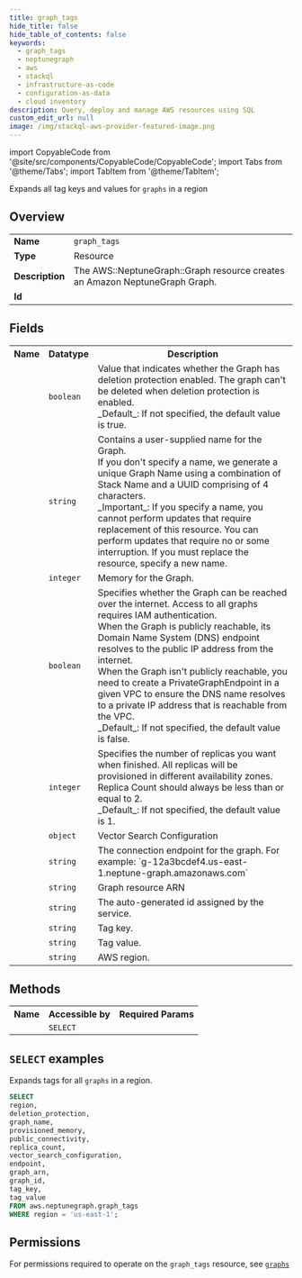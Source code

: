 ```yaml
---
title: graph_tags
hide_title: false
hide_table_of_contents: false
keywords:
  - graph_tags
  - neptunegraph
  - aws
  - stackql
  - infrastructure-as-code
  - configuration-as-data
  - cloud inventory
description: Query, deploy and manage AWS resources using SQL
custom_edit_url: null
image: /img/stackql-aws-provider-featured-image.png
---
```


import CopyableCode from '@site/src/components/CopyableCode/CopyableCode';
import Tabs from '@theme/Tabs';
import TabItem from '@theme/TabItem';

Expands all tag keys and values for <code>graphs</code> in a region

## Overview
<table>
<tbody>
<tr><td><b>Name</b></td><td><code>graph_tags</code></td></tr>
<tr><td><b>Type</b></td><td>Resource</td></tr>
<tr><td><b>Description</b></td><td>The AWS::NeptuneGraph::Graph resource creates an Amazon NeptuneGraph Graph.</td></tr>
<tr><td><b>Id</b></td><td><CopyableCode code="aws.neptunegraph.graph_tags" /></td></tr>
</tbody>
</table>

## Fields
<table>
<tbody>
<tr><th>Name</th><th>Datatype</th><th>Description</th></tr><tr><td><CopyableCode code="deletion_protection" /></td><td><code>boolean</code></td><td>Value that indicates whether the Graph has deletion protection enabled. The graph can't be deleted when deletion protection is enabled.<br />_Default_: If not specified, the default value is true.</td></tr>
<tr><td><CopyableCode code="graph_name" /></td><td><code>string</code></td><td>Contains a user-supplied name for the Graph. <br />If you don't specify a name, we generate a unique Graph Name using a combination of Stack Name and a UUID comprising of 4 characters.<br />_Important_: If you specify a name, you cannot perform updates that require replacement of this resource. You can perform updates that require no or some interruption. If you must replace the resource, specify a new name.</td></tr>
<tr><td><CopyableCode code="provisioned_memory" /></td><td><code>integer</code></td><td>Memory for the Graph.</td></tr>
<tr><td><CopyableCode code="public_connectivity" /></td><td><code>boolean</code></td><td>Specifies whether the Graph can be reached over the internet. Access to all graphs requires IAM authentication.<br />When the Graph is publicly reachable, its Domain Name System (DNS) endpoint resolves to the public IP address from the internet.<br />When the Graph isn't publicly reachable, you need to create a PrivateGraphEndpoint in a given VPC to ensure the DNS name resolves to a private IP address that is reachable from the VPC.<br />_Default_: If not specified, the default value is false.</td></tr>
<tr><td><CopyableCode code="replica_count" /></td><td><code>integer</code></td><td>Specifies the number of replicas you want when finished. All replicas will be provisioned in different availability zones.<br />Replica Count should always be less than or equal to 2.<br />_Default_: If not specified, the default value is 1.</td></tr>
<tr><td><CopyableCode code="vector_search_configuration" /></td><td><code>object</code></td><td>Vector Search Configuration</td></tr>
<tr><td><CopyableCode code="endpoint" /></td><td><code>string</code></td><td>The connection endpoint for the graph. For example: `g-12a3bcdef4.us-east-1.neptune-graph.amazonaws.com`</td></tr>
<tr><td><CopyableCode code="graph_arn" /></td><td><code>string</code></td><td>Graph resource ARN</td></tr>
<tr><td><CopyableCode code="graph_id" /></td><td><code>string</code></td><td>The auto-generated id assigned by the service.</td></tr>
<tr><td><CopyableCode code="tag_key" /></td><td><code>string</code></td><td>Tag key.</td></tr>
<tr><td><CopyableCode code="tag_value" /></td><td><code>string</code></td><td>Tag value.</td></tr>
<tr><td><CopyableCode code="region" /></td><td><code>string</code></td><td>AWS region.</td></tr>
</tbody>
</table>

## Methods

<table>
<tbody>
  <tr>
    <th>Name</th>
    <th>Accessible by</th>
    <th>Required Params</th>
  </tr>
  <tr>
    <td><CopyableCode code="list_resources" /></td>
    <td><code>SELECT</code></td>
    <td><CopyableCode code="region" /></td>
  </tr>
</tbody>
</table>

## `SELECT` examples
Expands tags for all <code>graphs</code> in a region.
```sql
SELECT
region,
deletion_protection,
graph_name,
provisioned_memory,
public_connectivity,
replica_count,
vector_search_configuration,
endpoint,
graph_arn,
graph_id,
tag_key,
tag_value
FROM aws.neptunegraph.graph_tags
WHERE region = 'us-east-1';
```


## Permissions

For permissions required to operate on the <code>graph_tags</code> resource, see <a href="/services/neptunegraph/graphs/#permissions"><code>graphs</code></a>

